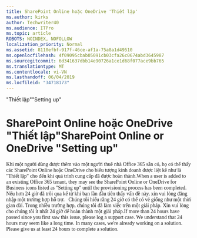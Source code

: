 ```yaml
---
title: SharePoint Online hoặc OneDrive 'Thiết lập'
ms.author: kirks
author: Techwriter40
ms.audience: ITPro
ms.topic: article
ROBOTS: NOINDEX, NOFOLLOW
localization_priority: Normal
ms.assetid: 8110efbf-917f-46ce-af1a-75a8a1d49510
ms.openlocfilehash: 4f09095cbab05091cb03cfa26c0674abd3645987
ms.sourcegitcommit: 6d341637dbb14e90726a1ce1d68f077ace9bb765
ms.translationtype: MT
ms.contentlocale: vi-VN
ms.lasthandoff: 06/04/2019
ms.locfileid: "34718173"
---
```

<span data-ttu-id="86748-102">"Thiết lập"</span><span class="sxs-lookup"><span data-stu-id="86748-102">"Setting up"</span></span>

# <a name="sharepoint-online-or-onedrive-setting-up"></a><span data-ttu-id="86748-103">SharePoint Online hoặc OneDrive "Thiết lập"</span><span class="sxs-lookup"><span data-stu-id="86748-103">SharePoint Online or OneDrive "Setting up"</span></span>

<p style="margin: 0px;"><span data-ttu-id="86748-104"><span style="font-family: Calibri;">Khi một người dùng được thêm vào một người thuê nhà Office 365 sẵn có, họ có thể thấy các SharePoint Online hoặc OneDrive cho biểu tượng kinh doanh được liệt kê như là "Thiết lập" cho đến khi quá trình cung cấp đã được hoàn thành.</span></span><span class="sxs-lookup"><span data-stu-id="86748-104"><span style="font-family: Calibri;">When a user is added to an existing Office 365 tenant, they may see the SharePoint Online or OneDrive for Business icons listed as "Setting up" until the provisioning process has been completed.</span></span></span></p>  <p style="margin: 0px;"><span data-ttu-id="86748-105"><span style="font-family: Calibri;">Nếu hơn 24 giờ đã trôi qua kể từ khi bạn lần đầu tiên thấy vấn đề này, xin vui lòng đăng nhập một trường hợp hỗ trợ. &nbsp; </span> <span style="font-family: Calibri;">Chúng tôi hiểu rằng 24 giờ có thể có vẻ giống như một thời gian dài. Trong nhiều trường hợp, chúng tôi đã làm việc trên một giải pháp. Xin vui lòng cho chúng tôi ít nhất 24 giờ để hoàn thành một giải pháp.</span></span><span class="sxs-lookup"><span data-stu-id="86748-105"><span style="font-family: Calibri;">If more than 24 hours have passed since you first saw this issue, please log a support case.&nbsp;</span><span style="font-family: Calibri;">We understand that 24 hours may seem like a long time. In many cases, we're already working on a solution. Please give us at least 24 hours to complete a solution.</span></span></span></p>

